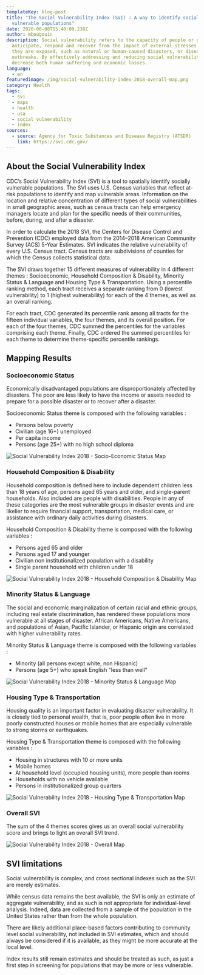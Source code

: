 ```yaml
---
templateKey: blog-post
title: "The Social Vulnerability Index (SVI) : A way to identify socially
  vulnerable populations"
date: 2020-08-08T15:40:00.238Z
author: mbougouin
description: Social vulnerability refers to the capacity of people or groups to
  anticipate, respond and recover from the impact of external stresses to which
  they are exposed, such as natural or human-caused disasters, or disease
  outbreaks. By effectively addressing and reducing social vulnerability, we can
  decrease both human suffering and economic losses.
language:
  - en
featuredimage: /img/social-vulnerability-index-2018-overall-map.png
category: Health
tags:
  - svi
  - maps
  - health
  - usa
  - social vulnerability
  - index
sources:
  - source: Agency for Toxic Substances and Disease Registry (ATSDR)
    link: https://svi.cdc.gov/
---
```

## About the Social Vulnerability Index

CDC’s Social Vulnerability Index (SVI) is a tool to spatially identify socially vulnerable populations. The SVI uses U.S. Census variables that reflect at-risk populations to identify and map vulnerable areas. Information on the location and relative concentration of different types of social vulnerabilities in small geographic areas, such as census tracts can help emergency managers locate and plan for the specific needs of their communities, before, during, and after a disaster.

In order to calculate the 2018 SVI, the Centers for Disease Control and Prevention (CDC) employed data from the 2014–2018 American Community Survey (ACS) 5-Year Estimates. SVI indicates the relative vulnerability of every U.S. Census tract. Census tracts are subdivisions of counties for which the Census collects statistical data.

The SVI draws together 15 different measures of vulnerability in 4 different themes : Socioeconomic, Household Composition & Disability, Minority Status & Language and Housing Type & Transportation. Using a percentile ranking method, each tract receives a separate ranking from 0 (lowest vulnerability) to 1 (highest vulnerability) for each of the 4 themes, as well as an overall ranking.

For each tract, CDC generated its percentile rank among all tracts for the fifteen individual variables, the four themes, and its overall position. For each of the four themes, CDC summed the percentiles for the variables comprising each theme. Finally, CDC ordered the summed percentiles for each theme to determine theme-specific percentile rankings.

## Mapping Results

### Socioeconomic Status

Economically disadvantaged populations are disproportionately affected by disasters. The poor are less likely to have the income or assets needed to prepare for a possible disaster or to recover after a disaster.

Socioeconomic Status theme is composed with the following variables :

* Persons below poverty
* Civilian (age 16+) unemployed
* Per capita income
* Persons (age 25+) with no high school diploma

![Social Vulnerability Index 2018 - Socio-Economic Status Map](/img/social-vulnerability-index-2018-socio-economic-status-map.png "Social Vulnerability Index 2018 - Socio-Economic Status Map")

### Household Composition & Disability

Household composition is defined here to include dependent children less than 18 years of age, persons aged 65 years and older, and single-parent households. Also included are people with disabilities. People in any of these categories are the most vulnerable groups in disaster events and are likelier to require financial support, transportation, medical care, or assistance with ordinary daily activities during disasters.

Household Composition & Disability theme is composed with the following variables :

* Persons aged 65 and older
* Persons aged 17 and younger
* Civilian non institutionalized population with a disability
* Single parent household with children under 18

![Social Vulnerability Index 2018 - Household Composition & Disability Map](/img/social-vulnerability-index-2018-household-composition-disability-map.png "Social Vulnerability Index 2018 - Household Composition & Disability Map")

### Minority Status & Language

The social and economic marginalization of certain racial and ethnic groups, including real estate discrimination, has rendered these populations more vulnerable at all stages of disaster. African Americans, Native Americans, and populations of Asian, Pacific Islander, or Hispanic origin are correlated with higher vulnerability rates.

Minority Status & Language theme is composed with the following variables :

* Minority (all persons except white, non Hispanic)
* Persons (age 5+) who speak English "less than well"

![Social Vulnerability Index 2018 - Minority Status & Language Map](/img/social-vulnerability-index-2018-minority-status-language-map.png "Social Vulnerability Index 2018 - Minority Status & Language Map")

### Housing Type & Transportation

Housing quality is an important factor in evaluating disaster vulnerability. It is closely tied to personal wealth, that is, poor people often live in more poorly constructed houses or mobile homes that are especially vulnerable to strong storms or earthquakes.

Housing Type & Transportation theme is composed with the following variables :

* Housing in structures with 10 or more units
* Mobile homes
* At household level (occupied housing units), more people than rooms
* Households with no vehicle available
* Persons in institutionalized group quarters

![Social Vulnerability Index 2018 - Housing Type & Transportation Map](/img/social-vulnerability-index-2018-housing-type-transportation-map.png "Social Vulnerability Index 2018 - Housing Type & Transportation Map")

### Overall SVI

The sum of the 4 themes scores gives us an overall social vulnerability score and brings to light an overall SVI trend.

![Social Vulnerability Index 2018 - Overall Map](/img/social-vulnerability-index-2018-overall-map.png "Social Vulnerability Index 2018 - Overall Map")

## SVI limitations

Social vulnerability is complex, and cross sectional indexes such as the SVI are merely estimates.

While census data remains the best available, the SVI is only an estimate of aggregate vulnerability, and as such is not appropriate for individual-level analysis. Indeed, data are collected from a sample of the population in the United States rather than from the whole population.

There are likely additional place-based factors contributing to community level social vulnerability, not included in SVI estimates, which and should always be considered if it is available, as they might be more accurate at the local level.

Index results still remain estimates and should be treated as such, as just a first step in screening for populations that may be more or less vulnerable.